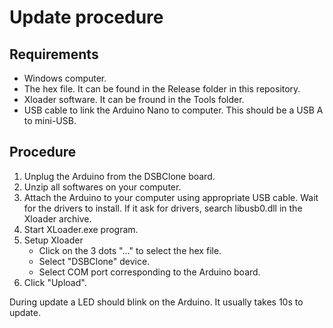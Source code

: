 # Update procedure

## Requirements

* Windows computer.
* The hex file. It can be found in the Release folder in this repository.
* Xloader software. It can be fround in the Tools folder.
* USB cable to link the Arduino Nano to computer. This should be a USB A to mini-USB.


## Procedure

1. Unplug the Arduino from the DSBClone board.
2. Unzip all softwares on your computer.
3. Attach the Arduino to your computer using appropriate USB cable. Wait for the drivers to install. If it ask for drivers, search libusb0.dll in the Xloader archive.
4. Start XLoader.exe program.
5. Setup Xloader
    * Click on the 3 dots "..." to select the hex file.
    * Select "DSBClone" device.
    * Select COM port corresponding to the Arduino board.
6. Click "Upload".

During update a LED should blink on the Arduino. It usually takes 10s to update.


